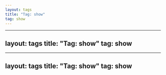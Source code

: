 ```yaml
---
layout: tags
title: "Tag: show"
tag: show
---
```

---
layout: tags
title: "Tag: show"
tag: show
---
---
layout: tags
title: "Tag: show"
tag: show
---
